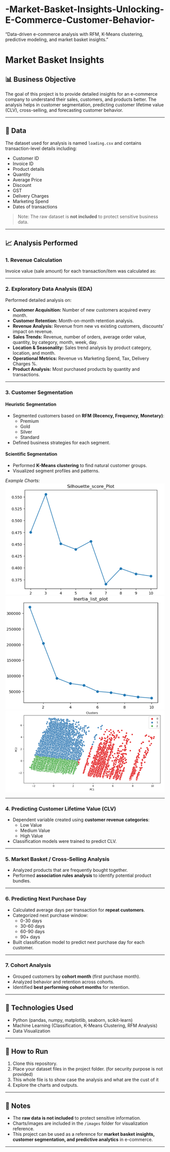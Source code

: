 # -Market-Basket-Insights-Unlocking-E-Commerce-Customer-Behavior-
“Data-driven e-commerce analysis with RFM, K-Means clustering, predictive modeling, and market basket insights.”
# Market Basket Insights

## 📊 Business Objective
The goal of this project is to provide detailed insights for an e-commerce company to understand their sales, customers, and products better. The analysis helps in customer segmentation, predicting customer lifetime value (CLV), cross-selling, and forecasting customer behavior.

---

## 🛒 Data
The dataset used for analysis is named `loading.csv` and contains transaction-level details including:
- Customer ID
- Invoice ID
- Product details
- Quantity
- Average Price
- Discount
- GST
- Delivery Charges
- Marketing Spend
- Dates of transactions  

> Note: The raw dataset is **not included** to protect sensitive business data.

---

## 📈 Analysis Performed

### 1. Revenue Calculation
Invoice value (sale amount) for each transaction/item was calculated as:

---

### 2. Exploratory Data Analysis (EDA)
Performed detailed analysis on:
- **Customer Acquisition:** Number of new customers acquired every month.
- **Customer Retention:** Month-on-month retention analysis.
- **Revenue Analysis:** Revenue from new vs existing customers, discounts’ impact on revenue.
- **Sales Trends:** Revenue, number of orders, average order value, quantity, by category, month, week, day.
- **Location & Seasonality:** Sales trend analysis by product category, location, and month.
- **Operational Metrics:** Revenue vs Marketing Spend, Tax, Delivery Charges %.
- **Product Analysis:** Most purchased products by quantity and transactions.



---

### 3. Customer Segmentation
#### Heuristic Segmentation
- Segmented customers based on **RFM (Recency, Frequency, Monetary)**:
  - Premium
  - Gold
  - Silver
  - Standard  
- Defined business strategies for each segment.

#### Scientific Segmentation
- Performed **K-Means clustering** to find natural customer groups.
- Visualized segment profiles and patterns.

*Example Charts:*
![Silhouette_score](Silhoutee_score_list_plot.png)  
![Inertia](Inertia_plot.png) 
![K-Means Clusters](Clusters.png)  

---

### 4. Predicting Customer Lifetime Value (CLV)
- Dependent variable created using **customer revenue categories**:
  - Low Value
  - Medium Value
  - High Value
- Classification models were trained to predict CLV.

---

### 5. Market Basket / Cross-Selling Analysis
- Analyzed products that are frequently bought together.
- Performed **association rules analysis** to identify potential product bundles.



---

### 6. Predicting Next Purchase Day
- Calculated average days per transaction for **repeat customers**.
- Categorized next purchase window:
  - 0-30 days
  - 30-60 days
  - 60-90 days
  - 90+ days
- Built classification model to predict next purchase day for each customer.

---

### 7. Cohort Analysis
- Grouped customers by **cohort month** (first purchase month).
- Analyzed behavior and retention across cohorts.
- Identified **best performing cohort months** for retention.


---

## 🔧 Technologies Used
- Python (pandas, numpy, matplotlib, seaborn, scikit-learn)  
- Machine Learning (Classification, K-Means Clustering, RFM Analysis)  
- Data Visualization  

---

## 📂 How to Run
1. Clone this repository.  
2. Place your dataset files in the project folder. (for security purpose is not provided) 
3. This whole file is to show case the analysis and what are the cust of it 
4. Explore the charts and outputs.

---

## 📌 Notes
- The **raw data is not included** to protect sensitive information.  
- Charts/images are included in the `/images` folder for visualization reference.  
- This project can be used as a reference for **market basket insights, customer segmentation, and predictive analytics** in e-commerce.

---



